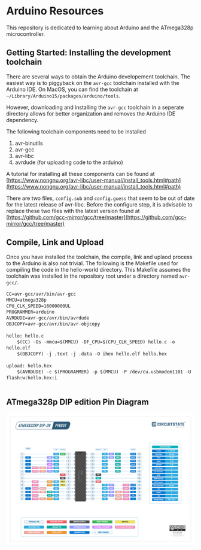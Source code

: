 # Arduino Resources

This repository is dedicated to learning about Arduino and the ATmega328p
microcontroller. 

## Getting Started: Installing the development toolchain

There are several ways to obtain the Arduino developement toolchain. The easiest
way is to piggyback on the `avr-gcc` toolchain installed with the Arduino IDE.
On MacOS, you can find the toolchain at `~/Library/Arduino15/packages/arduino/tools`.

However, downloading and installing the `avr-gcc` toolchain in a seperate 
directory allows for better organization and removes the Arduino IDE dependency.

The following toolchain components need to be installed

  1. avr-binutils
  2. avr-gcc
  3. avr-libc
  4. avrdude (for uploading code to the arduino)

A tutorial for installing all these components can be found at [https://www.nongnu.org/avr-libc/user-manual/install_tools.html#path](https://www.nongnu.org/avr-libc/user-manual/install_tools.html#path)

There are two files, `config.sub` and `config.guess` that seem to be out of
date for the latest release of avr-libc. Before the configure step, it is 
advisable to replace these two files with the latest version found at 
[https://github.com/gcc-mirror/gcc/tree/master](https://github.com/gcc-mirror/gcc/tree/master)

## Compile, Link and Upload

Once you have installed the toolchain, the compile, link and uplaod process
to the Arduino is also not trivial. The following is the Makefile used for
compiling the code in the hello-world directory. This Makefile assumes the
toolchain was installed in the repository root under a directory named `avr-gcc/`. 

```make
CC=avr-gcc/avr/bin/avr-gcc
MMCU=atmega328p
CPU_CLK_SPEED=16000000UL
PROGRAMMER=arduino
AVRDUDE=avr-gcc/avr/bin/avrdude
OBJCOPY=avr-gcc/avr/bin/avr-objcopy

hello: hello.c
	$(CC) -Os -mmcu=$(MMCU) -DF_CPU=$(CPU_CLK_SPEED) hello.c -o hello.elf
	$(OBJCOPY) -j .text -j .data -O ihex hello.elf hello.hex

upload: hello.hex
	$(AVRDUDE) -c $(PROGRAMMER) -p $(MMCU) -P /dev/cu.usbmodem1101 -U flash:w:hello.hex:i
	
```

## ATmega328p DIP edition Pin Diagram
![](docs/ATmega328p_pin_diagram.png)

